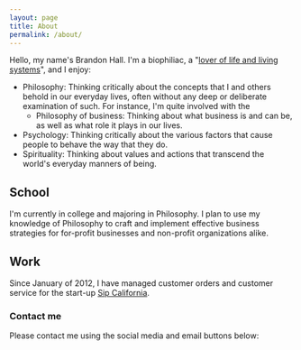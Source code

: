 ```yaml
---
layout: page
title: About
permalink: /about/
---
```


Hello, my name's Brandon Hall. I'm a biophiliac, a "[lover of life and living systems](http://wikipedia.en.org/wiki/Biophilia_hypothesis "Biophilia hypothesis")", and I enjoy:

* Philosophy: Thinking critically about the concepts that I and others behold in our everyday lives, often without any deep or deliberate examination of such. For instance, I'm quite involved with the
    * Philosophy of business: Thinking about what business is and can be, as well as what role it plays in our lives.
* Psychology: Thinking critically about the various factors that cause people to behave the way that they do.
* Spirituality: Thinking about values and actions that transcend the world's everyday manners of being.

## School
I'm currently in college and majoring in Philosophy. I plan to use my knowledge of Philosophy to craft and implement effective business strategies for for-profit businesses and non-profit organizations alike.

## Work
Since January of 2012, I have managed customer orders and customer service for the start-up [Sip California](http://sipcalifornia.com "Sip California").

### Contact me

Please contact me using the social media and email buttons below:

